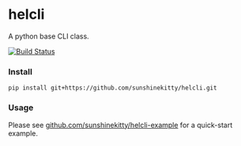 # helcli
A python base CLI class.

[![Build Status](https://travis-ci.org/sunshinekitty/helcli.svg?branch=master)](https://travis-ci.org/sunshinekitty/helcli)

### Install
```
pip install git+https://github.com/sunshinekitty/helcli.git
```

### Usage
Please see [github.com/sunshinekitty/helcli-example](https://github.com/sunshinekitty/helcli-example) for a quick-start example.

